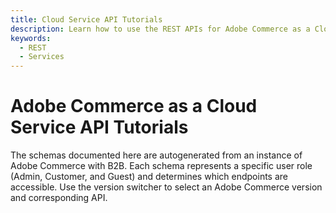 ```yaml
---
title: Cloud Service API Tutorials
description: Learn how to use the REST APIs for Adobe Commerce as a Cloud Service.
keywords:
  - REST
  - Services
---
```


# Adobe Commerce as a Cloud Service API Tutorials

The schemas documented here are autogenerated from an instance of Adobe Commerce with B2B. Each schema represents a specific user role (Admin, Customer, and Guest) and determines which endpoints are accessible. Use the version switcher to select an Adobe Commerce version and corresponding API.
